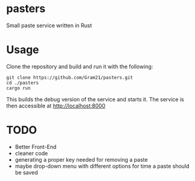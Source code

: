 # pasters
Small paste service written in Rust

# Usage
Clone the repository and build and run it with the following:
```
git clone https://github.com/Gram21/pasters.git
cd ./pasters
cargo run
```

This builds the debug version of the service and starts it. 
The service is then accessible at [http://localhost:8000](http://localhost:8000)

# TODO
* Better Front-End
* cleaner code
* generating a proper key needed for removing a paste
* maybe drop-down menu with different options for time a paste should be saved
